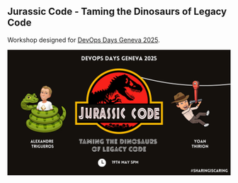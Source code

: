 ## Jurassic Code - Taming the Dinosaurs of Legacy Code

Workshop designed for [DevOps Days Geneva 2025](https://devopsdays.org/events/2025-geneva/program/jurassic-code).

![jurassic-code-taming-the-dinosaurs-of-legacy-code](docs/img/jurassic-code-taming-the-dinosaurs-of-legacy-code.webp)